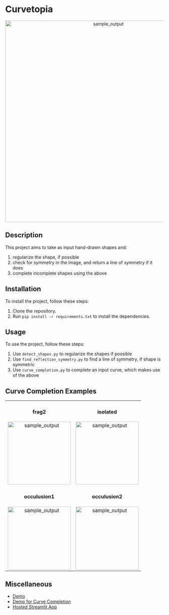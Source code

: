 # Curvetopia

<div align="center">
  <img width="640" alt="sample_output" src="https://github.com/gurveervirk/adobe-gensolve-2024/blob/main/misc-outputs/curvetopia.png">
</div>




## Description

This project aims to take as input hand-drawn shapes and:

1. regularize the shape, if possible
2. check for symmetry in the image, and return a line of symmetry if it does
3. complete incomplete shapes using the above

## Installation

To install the project, follow these steps:

1. Clone the repository.
2. Run `pip install -r requirements.txt` to install the dependencies.

## Usage

To use the project, follow these steps:

1. Use `detect_shapes.py` to regularize the shapes if possible
2. Use `find_reflection_symmetry.py` to find a line of symmetry, if shape is symmetric
3. Use `curve_completion.py` to complete an input curve, which makes use of the above

## Curve Completion Examples
<table align="center">
  <tr>
    <td align="center">
      <h4>frag2</h4>
      <img width="200" alt="sample_output" src="https://res.cloudinary.com/utubee/image/upload/v1723400446/jtjatbdye47ts9shenvy.png">
    </td>
    <td align="center">
      <h4>isolated</h4>
      <img width="200" alt="sample_output" src="https://res.cloudinary.com/utubee/image/upload/v1723400446/psyqd4e0xiqugehnagwm.png">
    </td>
  </tr>
  <tr>
    <td align="center">
      <h4>occulusion1</h4>
      <img width="200" alt="sample_output" src="https://res.cloudinary.com/utubee/image/upload/v1723400446/fq1nlkbfcksdfgwpctku.png">
    </td>
    <td align="center">
      <h4>occulusion2</h4>
      <img width="200" alt="sample_output" src="https://res.cloudinary.com/utubee/image/upload/v1723400446/joarwkgd4cyckb6qjpzz.png">
    </td>
  </tr>
</table>




## Miscellaneous

- [Demo](https://youtu.be/YcmWPHTnhBQ)
- [Demo for Curve Completion](https://drive.google.com/file/d/1_V41Bb5XKwe1rqgN81oTptldy6xEB3JK/view)
- [Hosted Streamlit App](https://curvetopia-adobe.streamlit.app/)
